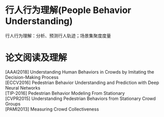 # 行人行为理解(People Behavior Understanding)
行人行为理解：分析、预测行人轨迹；场景集聚度度量

# 论文阅读及理解
[AAAI2018] Understanding Human Behaviors in Crowds by Imitating the Decision-Making Process  
[ECCV2016] Pedestrian Behavior Understanding and Prediction with Deep Neural Networks  
[TIP-2016] Pedestrian Behavior Modeling From Stationary  
[CVPR2015] Understanding Pedestrian Behaviors from Stationary Crowd Groups  
[PAMI2013] Measuring Crowd Collectiveness
